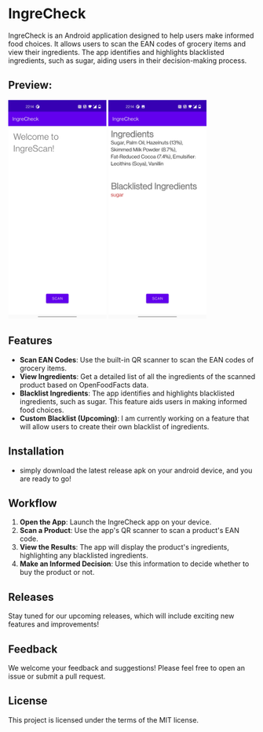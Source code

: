 # IngreCheck

IngreCheck is an Android application designed to help users make informed food choices. It allows users to scan the EAN codes of grocery items and view their ingredients. The app identifies and highlights blacklisted ingredients, such as sugar, aiding users in their decision-making process.

## Preview:
<p float="left">
  <img src="https://github.com/valteu/IngreCheck/blob/main/images/welcome_screen.jpg" width="200" />
  <img src="https://github.com/valteu/IngreCheck/blob/main/images/product_screen.jpg" width="200" /> 
</p>


## Features

- **Scan EAN Codes**: Use the built-in QR scanner to scan the EAN codes of grocery items.
- **View Ingredients**: Get a detailed list of all the ingredients of the scanned product based on OpenFoodFacts data.
- **Blacklist Ingredients**: The app identifies and highlights blacklisted ingredients, such as sugar. This feature aids users in making informed food choices.
- **Custom Blacklist (Upcoming)**: I am currently working on a feature that will allow users to create their own blacklist of ingredients.

## Installation
- simply download the latest release apk on your android device, and you are ready to go!

## Workflow

1. **Open the App**: Launch the IngreCheck app on your device.
2. **Scan a Product**: Use the app's QR scanner to scan a product's EAN code.
3. **View the Results**: The app will display the product's ingredients, highlighting any blacklisted ingredients.
4. **Make an Informed Decision**: Use this information to decide whether to buy the product or not.

## Releases

Stay tuned for our upcoming releases, which will include exciting new features and improvements!

## Feedback

We welcome your feedback and suggestions! Please feel free to open an issue or submit a pull request.

## License

This project is licensed under the terms of the MIT license.
